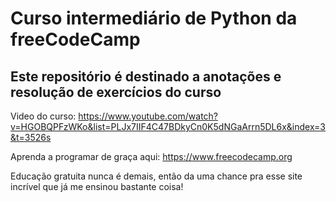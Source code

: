 # Curso intermediário de Python da freeCodeCamp

## Este repositório é destinado a anotações e resolução de exercícios do curso

Video do curso: https://www.youtube.com/watch?v=HGOBQPFzWKo&list=PLJx7IIF4C47BDkyCn0K5dNGaArrn5DL6x&index=3&t=3526s

Aprenda a programar de graça aqui: https://www.freecodecamp.org

Educação gratuita nunca é demais, então da uma chance pra esse site incrível que já me ensinou bastante coisa!

